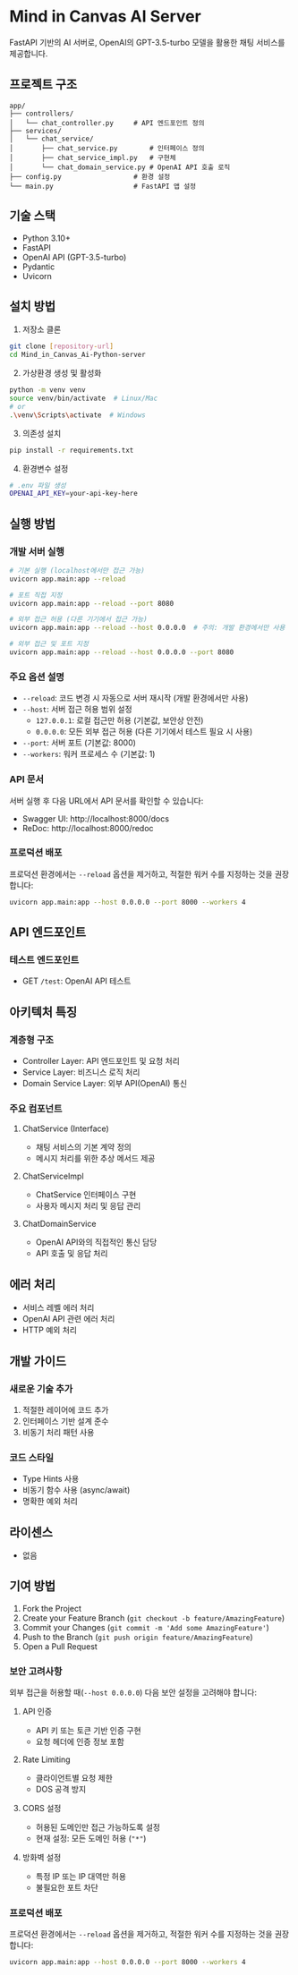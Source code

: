 # Mind in Canvas AI Server

FastAPI 기반의 AI 서버로, OpenAI의 GPT-3.5-turbo 모델을 활용한 채팅 서비스를 제공합니다.

## 프로젝트 구조
```
app/
├── controllers/
│   └── chat_controller.py     # API 엔드포인트 정의
├── services/
│   └── chat_service/
│       ├── chat_service.py        # 인터페이스 정의
│       ├── chat_service_impl.py   # 구현체
│       └── chat_domain_service.py # OpenAI API 호출 로직
├── config.py                  # 환경 설정
└── main.py                    # FastAPI 앱 설정
```

## 기술 스택
- Python 3.10+
- FastAPI
- OpenAI API (GPT-3.5-turbo)
- Pydantic
- Uvicorn

## 설치 방법

1. 저장소 클론
```bash
git clone [repository-url]
cd Mind_in_Canvas_Ai-Python-server
```

2. 가상환경 생성 및 활성화
```bash
python -m venv venv
source venv/bin/activate  # Linux/Mac
# or
.\venv\Scripts\activate  # Windows
```

3. 의존성 설치
```bash
pip install -r requirements.txt
```

4. 환경변수 설정
```bash
# .env 파일 생성
OPENAI_API_KEY=your-api-key-here
```

## 실행 방법

### 개발 서버 실행
```bash
# 기본 실행 (localhost에서만 접근 가능)
uvicorn app.main:app --reload

# 포트 직접 지정
uvicorn app.main:app --reload --port 8080

# 외부 접근 허용 (다른 기기에서 접근 가능)
uvicorn app.main:app --reload --host 0.0.0.0  # 주의: 개발 환경에서만 사용

# 외부 접근 및 포트 지정
uvicorn app.main:app --reload --host 0.0.0.0 --port 8080
```

### 주요 옵션 설명
- `--reload`: 코드 변경 시 자동으로 서버 재시작 (개발 환경에서만 사용)
- `--host`: 서버 접근 허용 범위 설정
  - `127.0.0.1`: 로컬 접근만 허용 (기본값, 보안상 안전)
  - `0.0.0.0`: 모든 외부 접근 허용 (다른 기기에서 테스트 필요 시 사용)
- `--port`: 서버 포트 (기본값: 8000)
- `--workers`: 워커 프로세스 수 (기본값: 1)

### API 문서
서버 실행 후 다음 URL에서 API 문서를 확인할 수 있습니다:
- Swagger UI: http://localhost:8000/docs
- ReDoc: http://localhost:8000/redoc

### 프로덕션 배포
프로덕션 환경에서는 `--reload` 옵션을 제거하고, 적절한 워커 수를 지정하는 것을 권장합니다:
```bash
uvicorn app.main:app --host 0.0.0.0 --port 8000 --workers 4
```

## API 엔드포인트

### 테스트 엔드포인트
- GET `/test`: OpenAI API 테스트

## 아키텍처 특징

### 계층형 구조
- Controller Layer: API 엔드포인트 및 요청 처리
- Service Layer: 비즈니스 로직 처리
- Domain Service Layer: 외부 API(OpenAI) 통신

### 주요 컴포넌트
1. ChatService (Interface)
   - 채팅 서비스의 기본 계약 정의
   - 메시지 처리를 위한 추상 메서드 제공

2. ChatServiceImpl
   - ChatService 인터페이스 구현
   - 사용자 메시지 처리 및 응답 관리

3. ChatDomainService
   - OpenAI API와의 직접적인 통신 담당
   - API 호출 및 응답 처리

## 에러 처리
- 서비스 레벨 에러 처리
- OpenAI API 관련 에러 처리
- HTTP 예외 처리

## 개발 가이드

### 새로운 기술 추가
1. 적절한 레이어에 코드 추가
2. 인터페이스 기반 설계 준수
3. 비동기 처리 패턴 사용

### 코드 스타일
- Type Hints 사용
- 비동기 함수 사용 (async/await)
- 명확한 예외 처리

## 라이센스
<!-- Copyright © 2024 Mind in Canvas. All rights reserved. -->
- 없음

## 기여 방법
1. Fork the Project
2. Create your Feature Branch (`git checkout -b feature/AmazingFeature`)
3. Commit your Changes (`git commit -m 'Add some AmazingFeature'`)
4. Push to the Branch (`git push origin feature/AmazingFeature`)
5. Open a Pull Request

### 보안 고려사항
외부 접근을 허용할 때(`--host 0.0.0.0`) 다음 보안 설정을 고려해야 합니다:

1. API 인증
   - API 키 또는 토큰 기반 인증 구현
   - 요청 헤더에 인증 정보 포함

2. Rate Limiting
   - 클라이언트별 요청 제한
   - DOS 공격 방지

3. CORS 설정
   - 허용된 도메인만 접근 가능하도록 설정
   - 현재 설정: 모든 도메인 허용 (`"*"`)

4. 방화벽 설정
   - 특정 IP 또는 IP 대역만 허용
   - 불필요한 포트 차단

### 프로덕션 배포
프로덕션 환경에서는 `--reload` 옵션을 제거하고, 적절한 워커 수를 지정하는 것을 권장합니다:
```bash
uvicorn app.main:app --host 0.0.0.0 --port 8000 --workers 4
```
